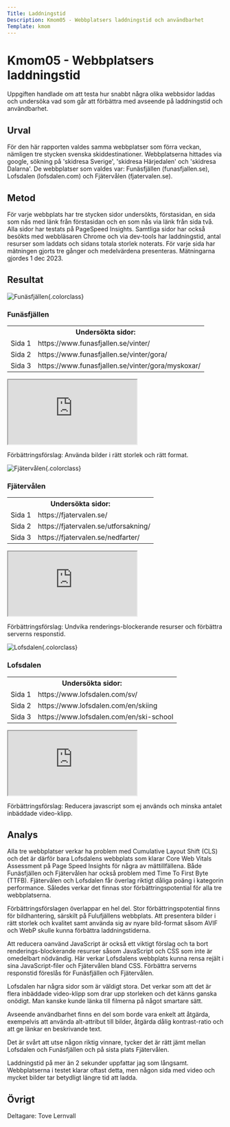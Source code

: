 ```yaml
---
Title: Laddningstid
Description: Kmom05 - Webbplatsers laddningstid och användbarhet
Template: kmom
---
```


Kmom05 - Webbplatsers laddningstid
==========================

Uppgiften handlade om att testa hur snabbt några olika webbsidor laddas och undersöka vad som går att förbättra med avseende på laddningstid och användbarhet.

## Urval

För den här rapporten valdes samma webbplatser som förra veckan, nämligen tre stycken svenska skiddestinationer. Webbplatserna hittades via google, sökning på 'skidresa Sverige', 'skidresa Härjedalen' och 'skidresa Dalarna'. De webbplatser som valdes var: Funäsfjällen (funasfjallen.se), Lofsdalen (lofsdalen.com) och Fjätervålen (fjatervalen.se).

## Metod

För varje webbplats har tre stycken sidor undersökts, förstasidan, en sida som nås med länk från förstasidan och en som nås via länk från sida två. Alla sidor har testats på PageSpeed Insights. Samtliga sidor har också besökts med webbläsaren Chrome och via dev-tools har laddningstid, antal resurser som laddats och sidans totala storlek noterats. För varje sida har mätningen gjorts tre gånger och medelvärdena presenteras. Mätningarna gjordes 1 dec 2023.

## Resultat

![Funäsfjällen](%base_url%/image/funasfjallen.png){.colorclass}

### Funäsfjällen

<table class="loadtable">
    <tr>
        <th colspan="2">Undersökta sidor:</th>
    </tr>
    <tr>
        <td>Sida 1
        </td>
        <td>https://www.funasfjallen.se/vinter/
        </td>
    </tr>
    <tr>
        <td>Sida 2
        </td>
        <td>https://www.funasfjallen.se/vinter/gora/
        </td>
    </tr>
    <tr>
        <td>Sida 3
        </td>
        <td>https://www.funasfjallen.se/vinter/gora/myskoxar/
        </td>
    </tr>
</table>


<iframe class="resultsheet" src="https://docs.google.com/spreadsheets/d/e/2PACX-1vRrKvNIYxD5N8_-RxtQp4VXxWazXzsIdX_5jYZ_300FGvOzjn36u5jtDg6twCMV4jQr5WhOzFHlg1rA/pubhtml?gid=0&amp;single=true&amp;widget=true&amp;headers=false"></iframe>

Förbättringsförslag: Använda bilder i rätt storlek och rätt format.

![Fjätervålen](%base_url%/image/fjatervalen.png){.colorclass}

### Fjätervålen

<table class="loadtable">
    <tr>
        <th colspan="2">Undersökta sidor:</th>
    </tr>
    <tr>
        <td>Sida 1
        </td>
        <td>https://fjatervalen.se/
        </td>
    </tr>
    <tr>
        <td>Sida 2
        </td>
        <td>https://fjatervalen.se/utforsakning/
        </td>
    </tr>
    <tr>
        <td>Sida 3
        </td>
        <td>https://fjatervalen.se/nedfarter/
        </td>
    </tr>
</table>

<iframe class="resultsheet" src="https://docs.google.com/spreadsheets/d/e/2PACX-1vRrKvNIYxD5N8_-RxtQp4VXxWazXzsIdX_5jYZ_300FGvOzjn36u5jtDg6twCMV4jQr5WhOzFHlg1rA/pubhtml?gid=1688105049&amp;single=true&amp;widget=true&amp;headers=false"></iframe>

Förbättringsförslag: Undvika renderings-blockerande resurser och förbättra serverns responstid.

![Lofsdalen](%base_url%/image/lofsdalen2.png){.colorclass}

### Lofsdalen

<table class="loadtable">
    <tr>
        <th colspan="2">Undersökta sidor:</th>
    </tr>
    <tr>
        <td>Sida 1
        </td>
        <td>https://www.lofsdalen.com/sv/
        </td>
    </tr>
    <tr>
        <td>Sida 2
        </td>
        <td>https://www.lofsdalen.com/en/skiing
        </td>
    </tr>
    <tr>
        <td>Sida 3
        </td>
        <td>https://www.lofsdalen.com/en/ski-school
        </td>
    </tr>
</table>

<iframe class="resultsheet" src="https://docs.google.com/spreadsheets/d/e/2PACX-1vRrKvNIYxD5N8_-RxtQp4VXxWazXzsIdX_5jYZ_300FGvOzjn36u5jtDg6twCMV4jQr5WhOzFHlg1rA/pubhtml?gid=233347740&amp;single=true&amp;widget=true&amp;headers=false"></iframe>

Förbättringsförslag: Reducera javascript som ej används och minska antalet inbäddade video-klipp.

## Analys

Alla tre webbplatser verkar ha problem med Cumulative Layout Shift (CLS) och det är därför bara Lofsdalens webbplats som klarar Core Web Vitals Assessment på Page Speed Insights för några av mättillfällena. Både Funäsfjällen och Fjätervålen har också problem med Time To First Byte (TTFB). Fjätervålen och Lofsdalen får överlag riktigt dåliga poäng i kategorin performance. Således verkar det finnas stor förbättringspotential för alla tre webbplatserna.

Förbättringsförslagen överlappar en hel del. Stor förbättringspotential finns för bildhantering, särskilt på Fulufjällens webbplats. Att presentera bilder i rätt storlek och kvalitet samt använda sig av nyare bild-format såsom AVIF och WebP skulle kunna förbättra laddningstiderna.

Att reducera oanvänd JavaScript är också ett viktigt förslag och ta bort renderings-blockerande resurser såsom JavaScript och CSS som inte är omedelbart nödvändig. Här verkar Lofsdalens webbplats kunna rensa rejält i sina JavaScript-filer och Fjätervålen bland CSS. Förbättra serverns responstid föreslås för Funäsfjällen och Fjätervålen.

Lofsdalen har några sidor som är väldigt stora. Det verkar som att det är flera inbäddade video-klipp som drar upp storleken och det känns ganska onödigt. Man kanske kunde länka till filmerna på något smartare sätt.

Avseende användbarhet finns en del som borde vara enkelt att åtgärda, exempelvis att använda alt-attribut till bilder, åtgärda dålig kontrast-ratio och att ge länkar en beskrivande text. 

Det är svårt att utse någon riktig vinnare, tycker det är rätt jämt mellan Lofsdalen och Funäsfjällen och på sista plats Fjätervålen.

Laddningstid på mer än 2 sekunder uppfattar jag som långsamt. Webbplatserna i testet klarar oftast detta, men någon sida med video och mycket bilder tar betydligt längre tid att ladda. 

## Övrigt

Deltagare: Tove Lernvall
